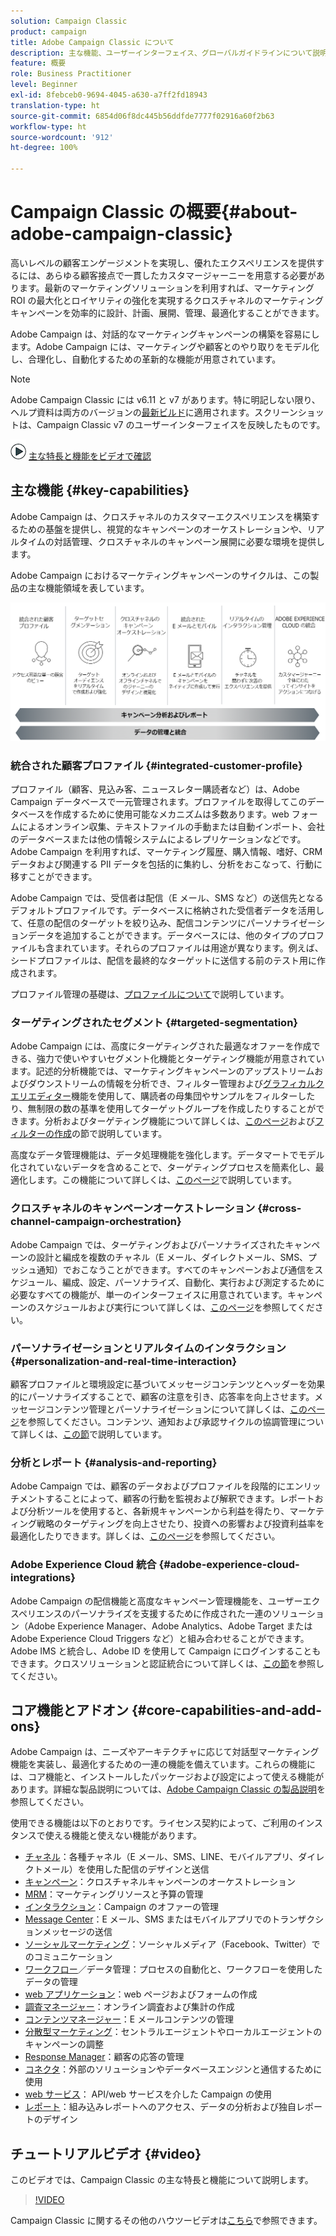 ```yaml
---
solution: Campaign Classic
product: campaign
title: Adobe Campaign Classic について
description: 主な機能、ユーザーインターフェイス、グローバルガイドラインについて説明します。
feature: 概要
role: Business Practitioner
level: Beginner
exl-id: 8febceb0-9694-4045-a630-a7ff2fd18943
translation-type: ht
source-git-commit: 6854d06f8dc445b56ddfde7777f02916a60f2b63
workflow-type: ht
source-wordcount: '912'
ht-degree: 100%

---
```


# Campaign Classic の概要{#about-adobe-campaign-classic}

高いレベルの顧客エンゲージメントを実現し、優れたエクスペリエンスを提供するには、あらゆる顧客接点で一貫したカスタマージャーニーを用意する必要があります。最新のマーケティングソリューションを利用すれば、マーケティング ROI の最大化とロイヤリティの強化を実現するクロスチャネルのマーケティングキャンペーンを効率的に設計、計画、展開、管理、最適化することができます。

Adobe Campaign は、対話的なマーケティングキャンペーンの構築を容易にします。Adobe Campaign には、マーケティングや顧客とのやり取りをモデル化し、合理化し、自動化するための革新的な機能が用意されています。

>[!NOTE]
>
>Adobe Campaign Classic には v6.11 と v7 があります。特に明記しない限り、ヘルプ資料は両方のバージョンの[最新ビルド](../../rn/using/latest-release.md)に適用されます。スクリーンショットは、Campaign Classic v7 のユーザーインターフェイスを反映したものです。

![](assets/do-not-localize/how-to-video.png) [主な特長と機能をビデオで確認](#video)

## 主な機能 {#key-capabilities}

Adobe Campaign は、クロスチャネルのカスタマーエクスペリエンスを構築するための基盤を提供し、視覚的なキャンペーンのオーケストレーションや、リアルタイムの対話管理、クロスチャネルのキャンペーン展開に必要な環境を提供します。

Adobe Campaign におけるマーケティングキャンペーンのサイクルは、この製品の主な機能領域を表しています。

![](assets/d_ncs_user_emarketing.png)

### 統合された顧客プロファイル {#integrated-customer-profile}

プロファイル（顧客、見込み客、ニュースレター購読者など）は、Adobe Campaign データベースで一元管理されます。プロファイルを取得してこのデータベースを作成するために使用可能なメカニズムは多数あります。web フォームによるオンライン収集、テキストファイルの手動または自動インポート、会社のデータベースまたは他の情報システムによるレプリケーションなどです。Adobe Campaign を利用すれば、マーケティング履歴、購入情報、嗜好、CRM データおよび関連する PII データを包括的に集約し、分析をおこなって、行動に移すことができます。

Adobe Campaign では、受信者は配信（E メール、SMS など）の送信先となるデフォルトプロファイルです。データベースに格納された受信者データを活用して、任意の配信のターゲットを絞り込み、配信コンテンツにパーソナライゼーションデータを追加することができます。データベースには、他のタイプのプロファイルも含まれています。それらのプロファイルは用途が異なります。例えば、シードプロファイルは、配信を最終的なターゲットに送信する前のテスト用に作成されます。

プロファイル管理の基礎は、[プロファイルについて](../../platform/using/about-profiles.md)で説明しています。

### ターゲティングされたセグメント {#targeted-segmentation}

Adobe Campaign には、高度にターゲティングされた最適なオファーを作成できる、強力で使いやすいセグメント化機能とターゲティング機能が用意されています。記述的分析機能では、マーケティングキャンペーンのアップストリームおよびダウンストリームの情報を分析でき、フィルター管理および[グラフィカルクエリエディター](../../platform/using/about-queries-in-campaign.md)機能を使用して、購読者の母集団やサンプルをフィルターしたり、無制限の数の基準を使用してターゲットグループを作成したりすることができます。分析およびターゲティング機能について詳しくは、[このページ](../../reporting/using/about-descriptive-analysis.md)および[フィルターの作成](../../platform/using/creating-filters.md)の節で説明しています。

高度なデータ管理機能は、データ処理機能を強化します。データマートでモデル化されていないデータを含めることで、ターゲティングプロセスを簡素化し、最適化します。この機能について詳しくは、[このページ](../../workflow/using/targeting-data.md#data-management)で説明しています。

### クロスチャネルのキャンペーンオーケストレーション {#cross-channel-campaign-orchestration}

Adobe Campaign では、ターゲティングおよびパーソナライズされたキャンペーンの設計と編成を複数のチャネル（E メール、ダイレクトメール、SMS、プッシュ通知）でおこなうことができます。すべてのキャンペーンおよび通信をスケジュール、編成、設定、パーソナライズ、自動化、実行および測定するために必要なすべての機能が、単一のインターフェイスに用意されています。キャンペーンのスケジュールおよび実行について詳しくは、[このページ](../../campaign/using/setting-up-marketing-campaigns.md)を参照してください。

### パーソナライゼーションとリアルタイムのインタラクション {#personalization-and-real-time-interaction}

顧客プロファイルと環境設定に基づいてメッセージコンテンツとヘッダーを効果的にパーソナライズすることで、顧客の注意を引き、応答率を向上させます。メッセージコンテンツ管理とパーソナライゼーションについて詳しくは、[このページ](../../delivery/using/about-personalization.md)を参照してください。コンテンツ、通知および承認サイクルの協調管理について詳しくは、[この節](../../campaign/using/about-marketing-resource-management.md)で説明しています。

### 分析とレポート {#analysis-and-reporting}

Adobe Campaign では、顧客のデータおよびプロファイルを段階的にエンリッチメントすることによって、顧客の行動を監視および解釈できます。レポートおよび分析ツールを使用すると、各新規キャンペーンから利益を得たり、マーケティング戦略のターゲティングを向上させたり、投資への影響および投資利益率を最適化したりできます。詳しくは、[このページ](../../reporting/using/delivery-reports.md)を参照してください。

### Adobe Experience Cloud 統合 {#adobe-experience-cloud-integrations}

Adobe Campaign の配信機能と高度なキャンペーン管理機能を、ユーザーエクスペリエンスのパーソナライズを支援するために作成された一連のソリューション（Adobe Experience Manager、Adobe Analytics、Adobe Target または Adobe Experience Cloud Triggers など）と組み合わせることができます。Adobe IMS と統合し、Adobe ID を使用して Campaign にログインすることもできます。クロスソリューションと認証統合について詳しくは、[この節](../../integrations/using/about-adobe-id.md)を参照してください。

## コア機能とアドオン {#core-capabilities-and-add-ons}

Adobe Campaign は、ニーズやアーキテクチャに応じて対話型マーケティング機能を実装し、最適化するための一連の機能を備えています。これらの機能には、コア機能と、インストールしたパッケージおよび設定によって使える機能があります。詳細な製品説明については、[Adobe Campaign Classic の製品説明](https://helpx.adobe.com/jp/legal/product-descriptions/adobe-campaign-classic---product-description.html)を参照してください。

使用できる機能は以下のとおりです。ライセンス契約によって、ご利用のインスタンスで使える機能と使えない機能があります。

* [チャネル](../../delivery/using/steps-about-delivery-creation-steps.md)：各種チャネル（E メール、SMS、LINE、モバイルアプリ、ダイレクトメール）を使用した配信のデザインと送信
* [キャンペーン](../../campaign/using/designing-marketing-campaigns.md)：クロスチャネルキャンペーンのオーケストレーション
* [MRM](../../campaign/using/about-marketing-resource-management.md)：マーケティングリソースと予算の管理
* [インタラクション](../../interaction/using/interaction-and-offer-management.md)：Campaign のオファーの管理
* [Message Center](../../message-center/using/about-transactional-messaging.md)：E メール、SMS またはモバイルアプリでのトランザクションメッセージの送信
* [ソーシャルマーケティング](../../social/using/about-social-marketing.md)：ソーシャルメディア（Facebook、Twitter）でのコミュニケーション
* [ワークフロー](../../workflow/using/about-workflows.md)／データ管理：プロセスの自動化と、ワークフローを使用したデータの管理
* [web アプリケーション](../../web/using/about-web-applications.md)：web ページおよびフォームの作成
* [調査マネージャー](../../web/using/about-surveys.md)：オンライン調査および集計の作成
* [コンテンツマネージャー](../../delivery/using/about-content-management.md)：E メールコンテンツの管理
* [分散型マーケティング](../../campaign/using/about-distributed-marketing.md)：セントラルエージェントやローカルエージェントのキャンペーンの調整
* [Response Manager](../../campaign/using/about-response-manager.md)：顧客の応答の管理
* [コネクタ](../../platform/using/about-connectors.md)：外部のソリューションやデータベースエンジンと通信するために使用
* [web サービス](../../configuration/using/about-web-services.md)： API/web サービスを介した Campaign の使用
* [レポート](../../reporting/using/about-adobe-campaign-reporting-tools.md)：組み込みレポートへのアクセス、データの分析および独自レポートのデザイン

## チュートリアルビデオ {#video}

このビデオでは、Campaign Classic の主な特長と機能について説明します。

>[!VIDEO](https://video.tv.adobe.com/v/35129?quality=12)

Campaign Classic に関するその他のハウツービデオは[こちら](https://experienceleague.adobe.com/docs/campaign-classic-learn/tutorials/overview.html?lang=ja)で参照できます。
